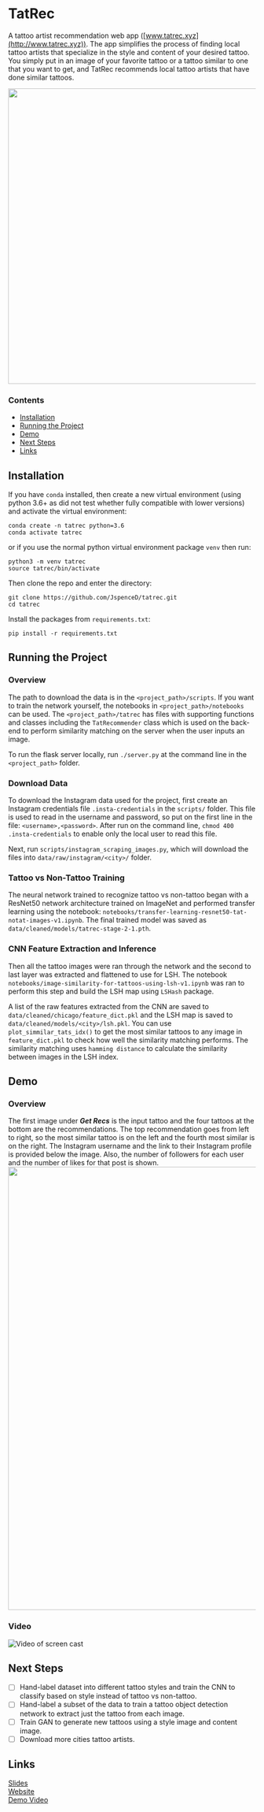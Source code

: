 # TatRec #

A tattoo artist recommendation web app ([www.tatrec.xyz](http://www.tatrec.xyz)). The app simplifies the process of finding local tattoo artists that specialize in the style and content of your desired tattoo. You simply put in an image of your favorite tattoo or a tattoo similar to one that you want to get, and TatRec recommends local tattoo artists that have done similar tattoos.

<img src="tatrec/static/img/tatrec_screenshot.png" width="600">

### Contents ###
* [Installation](#installation)
* [Running the Project](#running-the-project)
* [Demo](#demo)
* [Next Steps](#next-steps)
* [Links](#links)

##  Installation ##

If you have `conda` installed, then create a new virtual environment (using python 3.6+ as did not test whether fully compatible with lower versions) and activate the virtual environment:  
```
conda create -n tatrec python=3.6
conda activate tatrec
```

or if you use the normal python virtual environment package `venv` then run:  
```
python3 -m venv tatrec
source tatrec/bin/activate
```

Then clone the repo and enter the directory:  
```
git clone https://github.com/JspenceD/tatrec.git
cd tatrec
```

Install the packages from `requirements.txt`:  
```
pip install -r requirements.txt
```

## Running the Project ##

### Overview ###

The path to download the data is in the `<project_path>/scripts`. If you want to train the network yourself, the notebooks in `<project_path>/notebooks` can be used. The `<project_path>/tatrec` has files with supporting functions and classes including the `TatRecommender` class which is used on the back-end to perform similarity matching on the server when the user inputs an image.  

To run the flask server locally,  run `./server.py` at the command line in the `<project_path>` folder.  

### Download Data ###

To download the Instagram data used for the project, first create an Instagram credentials file `.insta-credentials` in the `scripts/` folder. This file is used to read in the username and password, so put on the first line in the file: `<username>,<password>`. After run on the command line, `chmod 400 .insta-credentials` to enable only the local user to read this file.

Next, run `scripts/instagram_scraping_images.py`, which will download the files into `data/raw/instagram/<city>/` folder.

### Tattoo vs Non-Tattoo Training ###

The neural network trained to recognize tattoo vs non-tattoo began with a ResNet50 network architecture trained on ImageNet and performed transfer learning using the notebook: `notebooks/transfer-learning-resnet50-tat-notat-images-v1.ipynb`. The final trained model was saved as `data/cleaned/models/tatrec-stage-2-1.pth`.

### CNN Feature Extraction and Inference ###

Then all the tattoo images were ran through the network and the second to last layer was extracted and flattened to use for LSH. The notebook `notebooks/image-similarity-for-tattoos-using-lsh-v1.ipynb` was ran to perform this step and build the LSH map using `LSHash` package. 

A list of the raw features extracted from the CNN are saved to `data/cleaned/chicago/feature_dict.pkl` and the LSH map is saved to `data/cleaned/models/<city>/lsh.pkl`. You can use `plot_simmilar_tats_idx()` to get the most similar tattoos to any image in `feature_dict.pkl` to check how well the similarity matching performs. The similarity matching uses `hamming distance` to calculate the similarity between images in the LSH index.

## Demo ##

### Overview ###

The first image under __*Get Recs*__ is the input tattoo and the four tattoos at the bottom are the recommendations. The top recommendation goes from left to right, so the most similar tattoo is on the left and the fourth most similar is on the right. The Instagram username and the link to their Instagram profile is provided below the image. Also, the number of followers for each user and the number of likes for that post is shown.
<img src="tatrec/static/img/tatrec_screenshot.png" width="900">

### Video ###

![Video of screen cast](tatrec/static/img/tatrec_screencast.gif)  

## Next Steps ##

  * [ ] Hand-label dataset into different tattoo styles and train the CNN to classify based on style instead of tattoo vs non-tattoo.
  * [ ] Hand-label a subset of the data to train a tattoo object detection network to extract just the tattoo from each image.
  * [ ] Train GAN to generate new tattoos using a style image and content image.
  * [ ] Download more cities tattoo artists.

## Links ##

[Slides](http://bit.ly/30VKjgB)  
[Website](http://www.tatrec.xyz)  
[Demo Video](https://www.youtube.com)
